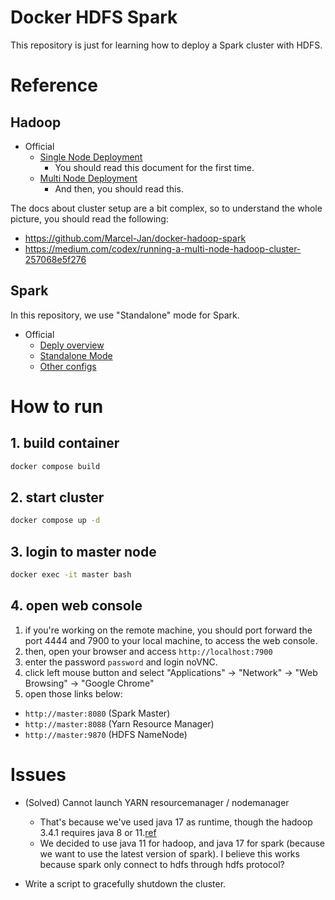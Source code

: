 # Docker HDFS Spark
This repository is just for learning how to deploy a Spark cluster with HDFS.

# Reference
## Hadoop
* Official
  * [Single Node Deployment](https://hadoop.apache.org/docs/r3.1.2/hadoop-project-dist/hadoop-common/SingleCluster.html)
    * You should read this document for the first time.
  * [Multi Node Deployment](https://hadoop.apache.org/docs/r3.1.2/hadoop-project-dist/hadoop-common/ClusterSetup.html)
    * And then, you should read this.

The docs about cluster setup are a bit complex, so to understand the whole picture, you should read the following:
* https://github.com/Marcel-Jan/docker-hadoop-spark
* https://medium.com/codex/running-a-multi-node-hadoop-cluster-257068e5f276

## Spark
In this repository, we use "Standalone" mode for Spark.

* Official
  * [Deply overview](https://spark.apache.org/docs/latest/cluster-overview.html)
  * [Standalone Mode](https://spark.apache.org/docs/latest/spark-standalone.html)
  * [Other configs](https://spark.apache.org/docs/latest/configuration.html)

# How to run
## 1. build container
```bash
docker compose build
```

## 2. start cluster
```bash
docker compose up -d
```

## 3. login to master node
```bash
docker exec -it master bash
```

## 4. open web console

1. if you're working on the remote machine, you should port forward the port 4444 and 7900 to your local machine, to access the web console.
2. then, open your browser and access `http://localhost:7900`
3. enter the password `password` and login noVNC.
4. click left mouse button and select "Applications" -> "Network" -> "Web Browsing" -> "Google Chrome"
5. open those links below:
  * `http://master:8080` (Spark Master)
  * `http://master:8088` (Yarn Resource Manager)
  * `http://master:9870` (HDFS NameNode)

# Issues
* (Solved) Cannot launch YARN resourcemanager / nodemanager
  * That's because we've used java 17 as runtime, though the hadoop 3.4.1 requires java 8 or 11.[ref](https://cwiki.apache.org/confluence/display/HADOOP/Hadoop+Java+Versions)
  * We decided to use java 11 for hadoop, and java 17 for spark (because we want to use the latest version of spark). I believe this works because spark only connect to hdfs through hdfs protocol?

* Write a script to gracefully shutdown the cluster.
